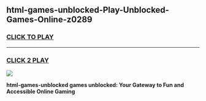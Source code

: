 
## html-games-unblocked-Play-Unblocked-Games-Online-z0289
<h3>
<a href="https://premium76.site?title=html-games-unblocked&ref=25A">CLICK TO PLAY</a></h3>
<hr>

<h3>
<a href="https://premium76.site?title=html-games-unblocked&ref=25A">CLICK 2 PLAY</a>
  
</h3>

<a href="https://premium76.site?title=html-games-unblocked&ref=25A"><img src="https://clearcache.store/games.png"></a>


**html-games-unblocked games unblocked: Your Gateway to Fun and Accessible Online Gaming**
